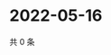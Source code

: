 # 2022-05-16

共 0 条

<!-- BEGIN WEIBO -->
<!-- 最后更新时间 Mon May 16 2022 10:25:28 GMT+0800 (China Standard Time) -->

<!-- END WEIBO -->
